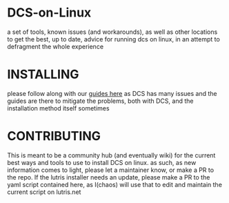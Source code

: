# DCS-on-Linux
a set of tools, known issues (and workarounds), as well as other locations to get the best, up to date, advice for running dcs on linux, in an attempt to defragment the whole experience



# INSTALLING
please follow along with our [guides here](https://github.com/ChaosRifle/DCS-on-Linux/wiki/Installation#select-an-installation-method) as DCS has many issues and the guides are there to mitigate the problems, both with DCS, and the installation method itself sometimes





# CONTRIBUTING
This is meant to be a community hub (and eventually wiki) for the current best ways and tools to use to install DCS on linux. as such, as new information comes to light, please let a maintainer know, or make a PR to the repo. If the lutris installer needs an update, please make a PR to the yaml script contained here, as I(chaos) will use that to edit and maintain the current script on lutris.net
